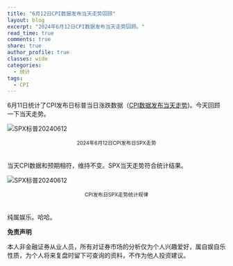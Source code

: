 ```yaml
---
title: "6月12日CPI数据发布当天走势回顾"
layout: blog
excerpt: "2024年6月12日CPI数据发布当天走势回顾。"
read_time: true
comments: true
share: true
author_profile: true
classes: wide
categories:
  - 统计
tags:
  - CPI
---
```

6月11日统计了CPI发布日标普当日涨跌数据（[CPI数据发布当天走势](https://money.olim.ca/2024/06/11/posts-CPI/))。今天回顾一下当天走势。

![SPX标普20240612](https://file.olim.in/img/2024/2024-06-12-SPX.png)
<small><center>2024年6月12日CPI发布日SPX走势</center></small>　

当天CPI数据和预期相符，维持不变。SPX当天走势符合统计结果。

![SPX标普20240612](https://file.olim.in/img/2024/2024-06-12-CPI-data.png)
<small><center>CPI发布日SPX走势统计规律</center></small>　

纯属娱乐。哈哈。

**免责声明** 

本人非金融证券从业人员，所有对证券市场的分析仅为个人兴趣爱好，属自娱自乐性质，为个人将来复盘时留下可查询的资料，不作为他人投资建议。

